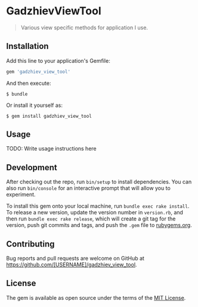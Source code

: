 # GadzhievViewTool

> Various view specific methods for application I use.

## Installation

Add this line to your application's Gemfile:

```ruby
gem 'gadzhiev_view_tool'
```

And then execute:

    $ bundle

Or install it yourself as:

    $ gem install gadzhiev_view_tool

## Usage

TODO: Write usage instructions here

## Development

After checking out the repo, run `bin/setup` to install dependencies. You can also run `bin/console` for an interactive prompt that will allow you to experiment.

To install this gem onto your local machine, run `bundle exec rake install`. To release a new version, update the version number in `version.rb`, and then run `bundle exec rake release`, which will create a git tag for the version, push git commits and tags, and push the `.gem` file to [rubygems.org](https://rubygems.org).

## Contributing

Bug reports and pull requests are welcome on GitHub at https://github.com/[USERNAME]/gadzhiev_view_tool.

## License

The gem is available as open source under the terms of the [MIT License](https://opensource.org/licenses/MIT).
